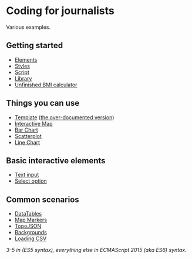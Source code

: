 # Coding for journalists

Various examples.

## Getting started

- [Elements](01-elements/index.html)
- [Styles](02-styles/index.html)
- [Script](03-script/index.html)
- [Library](04-library/index.html)
- [Unfinished BMI calculator](05-unfinished-bmi-calculator/index.html)

## Things you can use

- [Template](06-template/index.html) ([the over-documented version](06-template-documented/index.html))
- [Interactive Map](07-interactive-map/index.html)
- [Bar Chart](08-bar-chart/index.html)
- [Scatterplot](09-scatterplot/index.html)
- [Line Chart](10-line-chart/index.html)

## Basic interactive elements

- [Text input](11-text-input/index.html)
- [Select option](12-select-option/index.html)

## Common scenarios

- [DataTables](13-datatables/index.html)
- [Map Markers](14-map-markers/index.html)
- [TopoJSON](15-topojson/index.html)
- [Backgrounds](16-backgrounds/index.html)
- [Loading CSV](17-loading-csv/index.html)

*3-5 in (ES5 syntax), everything else in ECMAScript 2015 (aka ES6) syntax.*